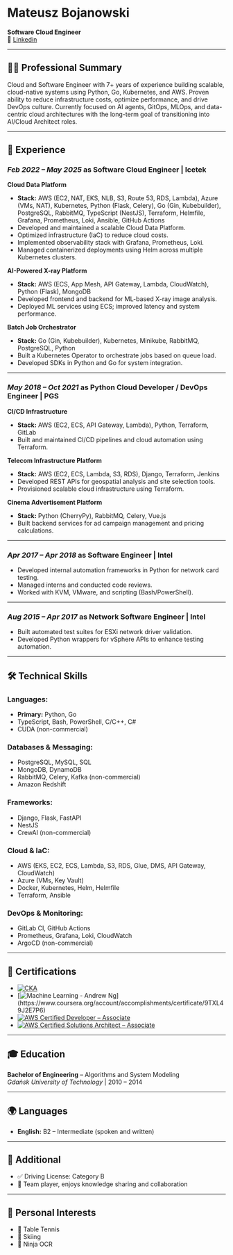 # Mateusz Bojanowski  
**Software Cloud Engineer**  
📧 [Linkedin](https://www.linkedin.com/in/mateusz-bojanowski-4a73116b/)

---

## 🧑‍💼 Professional Summary

Cloud and Software Engineer with 7+ years of experience building scalable, cloud-native systems using Python, Go, Kubernetes, and AWS. Proven ability to reduce infrastructure costs, optimize performance, and drive DevOps culture. 
Currently focused on AI agents, GitOps, MLOps, and data-centric cloud architectures with the long-term goal of transitioning into AI/Cloud Architect roles.

---

## 💼 Experience

### *Feb 2022 – May 2025* as **Software Cloud Engineer** | **Icetek**

**Cloud Data Platform**  
- **Stack:** AWS (EC2, NAT, EKS, NLB, S3, Route 53, RDS, Lambda), Azure (VMs, NAT), Kubernetes, Python (Flask, Celery), Go (Gin, Kubebuilder), PostgreSQL, RabbitMQ, TypeScript (NestJS), Terraform, Helmfile, Grafana, Prometheus, Loki, Ansible, GitHub Actions  
- Developed and maintained a scalable Cloud Data Platform.  
- Optimized infrastructure (IaC) to reduce cloud costs.  
- Implemented observability stack with Grafana, Prometheus, Loki.  
- Managed containerized deployments using Helm across multiple Kubernetes clusters.

**AI-Powered X-ray Platform**  
- **Stack:** AWS (ECS, App Mesh, API Gateway, Lambda, CloudWatch), Python (Flask), MongoDB  
- Developed frontend and backend for ML-based X-ray image analysis.  
- Deployed ML services using ECS; improved latency and system performance.

**Batch Job Orchestrator**  
- **Stack:** Go (Gin, Kubebuilder), Kubernetes, Minikube, RabbitMQ, PostgreSQL, Python  
- Built a Kubernetes Operator to orchestrate jobs based on queue load.  
- Developed SDKs in Python and Go for system integration.

---
### *May 2018 – Oct 2021* as **Python Cloud Developer / DevOps Engineer**  | **PGS**
**CI/CD Infrastructure**  
- **Stack:** AWS (EC2, ECS, API Gateway, Lambda), Python, Terraform, GitLab  
- Built and maintained CI/CD pipelines and cloud automation using Terraform.

**Telecom Infrastructure Platform**  
- **Stack:** AWS (EC2, ECS, Lambda, S3, RDS), Django, Terraform, Jenkins  
- Developed REST APIs for geospatial analysis and site selection tools.  
- Provisioned scalable cloud infrastructure using Terraform.

**Cinema Advertisement Platform**  
- **Stack:** Python (CherryPy), RabbitMQ, Celery, Vue.js  
- Built backend services for ad campaign management and pricing calculations.

---

### *Apr 2017 – Apr 2018* as **Software Engineer** | **Intel**
- Developed internal automation frameworks in Python for network card testing.  
- Managed interns and conducted code reviews.  
- Worked with KVM, VMware, and scripting (Bash/PowerShell).

---
### *Aug 2015 – Apr 2017* as **Network Software Engineer** | **Intel**
- Built automated test suites for ESXi network driver validation.  
- Developed Python wrappers for vSphere APIs to enhance testing automation.

---

## 🛠️ Technical Skills

### **Languages:**  
- **Primary:** Python, Go  
- TypeScript, Bash, PowerShell, C/C++, C#  
- CUDA (non-commercial)

### **Databases & Messaging:**  
- PostgreSQL, MySQL, SQL  
- MongoDB, DynamoDB  
- RabbitMQ, Celery, Kafka (non-commercial) 
- Amazon Redshift

### **Frameworks:**  
- Django, Flask, FastAPI
- NestJS
- CrewAI (non-commercial)

### **Cloud & IaC:**  
- AWS (EKS, EC2, ECS, Lambda, S3, RDS, Glue, DMS, API Gateway, CloudWatch)  
- Azure (VMs, Key Vault)  
- Docker, Kubernetes, Helm, Helmfile  
- Terraform, Ansible

### **DevOps & Monitoring:**  
- GitLab CI, GitHub Actions  
- Prometheus, Grafana, Loki, CloudWatch
- ArgoCD (non-commercial)

---

## 📜 Certifications

- [![CKA](https://img.shields.io/badge/CKA-Certified_Kubernetes_Administrator-326ce5?logo=kubernetes&logoColor=white&style=flat-square)](https://www.credly.com/badges/93bfc2ef-fcb6-4a40-a80d-428fae23560e)
- [![Machine Learning - Andrew Ng](https://img.shields.io/badge/Coursera-Machine_Learning_(Andrew_Ng)-0056D2?logo=coursera&logoColor=white&style=flat-square)](https://www.coursera.org/account/accomplishments/certificate/9TXL49J2E7P6)
- [![AWS Certified Developer – Associate](https://img.shields.io/badge/AWS-Certified_Developer_Associate-FF9900?logo=amazon-aws&logoColor=white&style=flat-square)](https://www.credly.com/badges/f4b7b474-b56e-4651-ba76-4ce7dbdc70cc)
- [![AWS Certified Solutions Architect – Associate](https://img.shields.io/badge/AWS-Certified_Solutions_Architect_Associate-FF9900?logo=amazon-aws&logoColor=white&style=flat-square)](https://www.credly.com/badges/b7f91f4f-36ee-4b15-9e73-5a2f0d8ee906)


---

## 🎓 Education

**Bachelor of Engineering** – Algorithms and System Modeling  
*Gdańsk University of Technology* | 2010 – 2014

---

## 🌍 Languages

- **English:** B2 – Intermediate (spoken and written)

---

## 🧩 Additional

- ✅ Driving License: Category B  
- 🤝 Team player, enjoys knowledge sharing and collaboration  

---

## 🎯 Personal Interests

- 🏓 Table Tennis  
- 🎿 Skiing  
- 🥷 Ninja OCR
